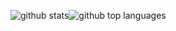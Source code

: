 <img src="https://github-readme-stats.vercel.app/api?username=Rio6&title_color=678439&text_color=808080&bg_color=00000000&show_icons=true&hide_border=true&count_private=true&hide_rank=true&disable_animations=true&line_height=24" alt="github stats"><img src="https://github-readme-stats.vercel.app/api/top-langs/?username=Rio6&title_color=678439&text_color=858585&bg_color=00000000&show_icons=true&hide_border=true&layout=compact&langs_count=8&card_width=220" alt="github top languages">

